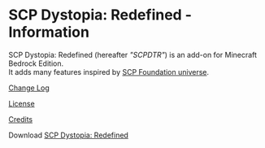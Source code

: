 # SCP Dystopia: Redefined - Information

SCP Dystopia: Redefined (hereafter _"SCPDTR"_) is an add-on for Minecraft Bedrock Edition. <br>
It adds many features inspired by [SCP Foundation universe](https://scp-wiki.wikidot.com/).

[Change Log](CHANGELOG.md)

[License](LICENSE.md)

[Credits](CREDITS.md)

Download [SCP Dystopia: Redefined](https://mcpedl.com/scp-dystopia-redefined/)

